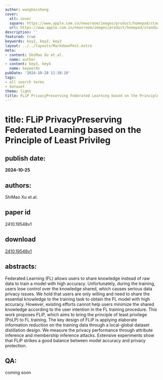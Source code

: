 ```yaml
---
author: wanghaisheng
cover:
  alt: cover
  square: https://www.apple.com.cn/newsroom/images/product/homepod/standard/Apple-HomePod-hero-230118_big.jpg.large_2x.jpg
  url: https://www.apple.com.cn/newsroom/images/product/homepod/standard/Apple-HomePod-hero-230118_big.jpg.large_2x.jpg
description: ''
featured: true
keywords: key1, key2, key3
layout: ../../layouts/MarkdownPost.astro
meta:
- content: ShiMao Xu et.al.
  name: author
- content: key3, key4
  name: keywords
pubDate: '2024-10-28 11:38:10'
tags:
- all search terms
- dataset
theme: light
title: FLiP PrivacyPreserving Federated Learning based on the Principle of Least Privileg
---
```


# title: FLiP PrivacyPreserving Federated Learning based on the Principle of Least Privileg 
## publish date: 
**2024-10-25** 
## authors: 
  ShiMao Xu et.al. 
## paper id
2410.19548v1
## download
[2410.19548v1](http://arxiv.org/abs/2410.19548v1)
## abstracts:
Federated Learning (FL) allows users to share knowledge instead of raw data to train a model with high accuracy. Unfortunately, during the training, users lose control over the knowledge shared, which causes serious data privacy issues. We hold that users are only willing and need to share the essential knowledge to the training task to obtain the FL model with high accuracy. However, existing efforts cannot help users minimize the shared knowledge according to the user intention in the FL training procedure. This work proposes FLiP, which aims to bring the principle of least privilege (PoLP) to FL training. The key design of FLiP is applying elaborate information reduction on the training data through a local-global dataset distillation design. We measure the privacy performance through attribute inference and membership inference attacks. Extensive experiments show that FLiP strikes a good balance between model accuracy and privacy protection.
## QA:
coming soon
